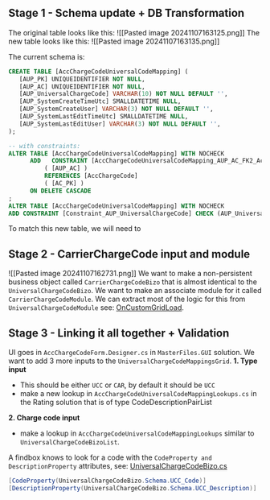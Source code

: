 ## Stage 1 - Schema update + DB Transformation
The original table looks like this:
![[Pasted image 20241107163125.png]]
The new table looks like this:
![[Pasted image 20241107163135.png]]

The current schema is:
```sql
CREATE TABLE [AccChargeCodeUniversalCodeMapping] (
   [AUP_PK] UNIQUEIDENTIFIER NOT NULL,
   [AUP_AC] UNIQUEIDENTIFIER NOT NULL,
   [AUP_UniversalChargeCode] VARCHAR(10) NOT NULL DEFAULT '',
   [AUP_SystemCreateTimeUtc] SMALLDATETIME NULL,
   [AUP_SystemCreateUser] VARCHAR(3) NOT NULL DEFAULT '',
   [AUP_SystemLastEditTimeUtc] SMALLDATETIME NULL,
   [AUP_SystemLastEditUser] VARCHAR(3) NOT NULL DEFAULT '',
);

-- with constraints:
ALTER TABLE [AccChargeCodeUniversalCodeMapping] WITH NOCHECK
      ADD   CONSTRAINT [AccChargeCodeUniversalCodeMapping_AUP_AC_FK2_AccChargeCode_CRR_120N] FOREIGN KEY
          ( [AUP_AC] )
          REFERENCES [AccChargeCode]
          ( [AC_PK] )
      ON DELETE CASCADE
;
ALTER TABLE [AccChargeCodeUniversalCodeMapping] WITH NOCHECK
ADD CONSTRAINT [Constraint_AUP_UniversalChargeCode] CHECK (AUP_UniversalChargeCode <> '');
```

To match this new table, we will need to 

## Stage 2 - CarrierChargeCode input and module
![[Pasted image 20241107162731.png]]
We want to make a non-persistent business object called `CarrierChargeCodeBizo` that is almost identical to the `UniversalChargeCodeBizo`. We want to make an associate module for it called `CarrierChargeCodeModule`. We can extract most of the logic for this from `UniversalChargeCodeModule` see: [OnCustomGridLoad](https://devops.wisetechglobal.com/wtg/CargoWise/_git/Dev?path=%2FEnterprise%2FProduct%2FOperations%2FRating%2FRating.Module%2FUniversalChargeCode%2FUniversalChargeCodeModule.cs&version=GBmaster&line=61&lineEnd=154&lineStartColumn=3&lineEndColumn=4&lineStyle=plain&_a=contents).
## Stage 3 - Linking it all together + Validation
UI goes in `AccChargeCodeForm.Designer.cs` in `MasterFiles.GUI` solution.
We want to add 3 more inputs to the `UniversalChargeCodeMappingsGrid`.
**1. Type input**
- This should be either `UCC` or `CAR`, by default it should be `UCC`
- make a new lookup in `AccChargeCodeUniversalCodeMappingLookups.cs` in the Rating solution that is of type CodeDescriptionPairList

**2. Charge code input**
- make a lookup in `AccChargeCodeUniversalCodeMappingLookups` similar to `UniversalChargeCodeBizoList`. 

A findbox knows to look for a code with the `CodeProperty and DescriptionProperty` attributes, see: [UniversalChargeCodeBizo.cs](https://devops.wisetechglobal.com/wtg/CargoWise/_search?action=contents&text=UniversalChargeCodeBizo&type=code&lp=custom-Project&filters=ProjectFilters%7BCargoWise%7D&pageSize=25&result=DefaultCollection%2FCargoWise%2FDev%2FGBmaster%2F%2FEnterprise%2FProduct%2FOperations%2FMasterFiles%2FBusiness%2FMasterFiles.Business%2FRating%2FUniversalChargeCode%2FUniversalChargeCodeBizo.cs)
```c#
[CodeProperty(UniversalChargeCodeBizo.Schema.UCC_Code)]
[DescriptionProperty(UniversalChargeCodeBizo.Schema.UCC_Description)]
```